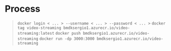 # Process
> `docker login < ... > --username < ... > --password < ... >`
> `docker tag video-streaming bmdksergio1.azurecr.io/video-streaming:latest`
> `docker push bmdksergio1.azurecr.io/video-streaming`
> `docker run -dp 3000:3000 bmdksergio1.azurecr.io/video-streaming`